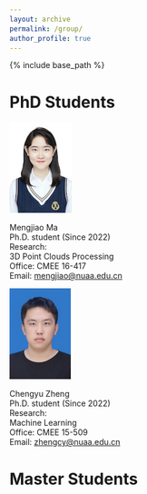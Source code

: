 ```yaml
---
layout: archive
permalink: /group/                  
author_profile: true
---
```


{% include base_path %}

PhD Students
============
![mengjiaoma](/images/mengjiaoma1.jpg) 

Mengjiao Ma  
Ph.D. student (Since 2022)  
Research:  
3D Point Clouds Processing  
Office: CMEE 16-417  
Email: mengjiao@nuaa.edu.cn  

![chengyuzheng](/images/chengyuzheng.png) 

Chengyu Zheng  
Ph.D. student (Since 2022)  
Research:  
Machine Learning  
Office: CMEE 15-509  
Email: zhengcy@nuaa.edu.cn  

Master Students
==============

 
